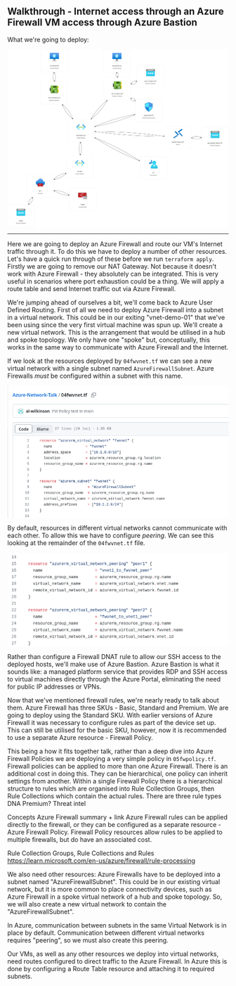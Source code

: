 ## Walkthrough  - Internet access through an Azure Firewall VM access through Azure Bastion
What we're going to deploy:
<pre>
<img align="left" src="../images/deploy04.png"></br>
</pre>
---
Here we are going to deploy an Azure Firewall and route our VM's Internet traffic through it.  To do this we have to deploy a number of other resources.  Let's have a quick run through of these before we run ```terraform apply```.  Firstly we are going to remove our NAT Gateway.  Not because it doesn't work with Azure Firewall - they absolutely can be integrated.  This is very useful in scenarios where port exhaustion could be a thing.  We will apply a route table and send Internet traffic out via Azure Firewall.

We're jumping ahead of ourselves a bit, we'll come back to Azure User Defined Routing.  First of all we need to deploy Azure Firewall into a subnet in a virtual network.  This could be in our exiting "vnet-demo-01" that we've been using since the very first virtual machine was spun up.  We'll create a new virtual network.  This is the arrangement that would be utilised in a hub and spoke topology.  We only have one "spoke" but, conceptually, this works in the same way to communicate with Azure Firewall and the Internet.

If we look at the resources deployed by ```04fwvnet.tf``` we can see a new virtual network with a single subnet named ```AzureFirewallSubnet```.  Azure Firewalls _must_ be configured within a subnet with this name.

<pre>
<img align="left" src="../images/04-fwvnet.png"></br>
</pre>

By default, resources in different virtual networks cannot communicate with each other.  To allow this we have to configure _peering_.  We can see this looking at the remainder of the ```04fwvnet.tf``` file.

<pre>
<img align="left" src="../images/04-peering.png"></br>
</pre>

Rather than configure a Firewall DNAT rule to allow our SSH access to the deployed hosts, we'll make use of Azure Bastion.  Azure Bastion is what it sounds like: a managed platform service that provides RDP and SSH access to virtual machines directly through the Azure Portal, eliminating the need for public IP addresses or VPNs.

Now that we've mentioned firewall rules, we're nearly ready to talk about them. Azure Firewall has three SKUs - Basic, Standard and Premium.  We are going to deploy using the Standard SKU.  With earlier versions of Azure Firewall it was necessary to configure rules as part of the device set up. This can still be utilised for the basic SKU, however, now it is recommended to use a separate Azure resource - Firewall Policy.

This being a how it fits together talk, rather than a deep dive into Azure Firewall Policies we are deploying a very simple policy in ```05fwpolicy.tf```.  Firewall policies can be applied to more than one Azure Firewall.  There is an additional cost in doing this.  They can be hierarchical, one policy can inherit settings from another.  Within a single Firewall Policy there is a hierarchical structure to rules which are organised into Rule Collection Groups, then Rule Collections which contain the actual rules.  There are three rule types
DNA
Premium? Threat intel


Concepts
Azure Firewall summary + link
Azure Firewall rules can be applied directly to the firewall, or they can be configured as a separate resource - Azure Firewall Policy.  Firewall Policy resources allow rules to be applied to multiple firewalls, but do have an associated cost.

Rule Collection Groups, Rule Collections and Rules
https://learn.microsoft.com/en-us/azure/firewall/rule-processing

We also need other resources:  Azure Firewalls have to be deployed into a subnet named "AzureFirewallSubnet".  This could be in our existing virtual network, but it is more common to place connectivity devices, such as Azure Firewall in a spoke virtual network of a hub and spoke topology.  So, we will also create a new virtual network to contain the "AzureFirewallSubnet".

In Azure, communication between subnets in the same Virtual Network is in place by default.  Communication between different virtual networks requires "peering", so we must also create this peering.


Our VMs, as well as any other resources we deploy into virtual networks, need routes configured to direct traffic to the Azure Firewall.  In Azure this is done by configuring a Route Table resource and attaching it to required subnets.

